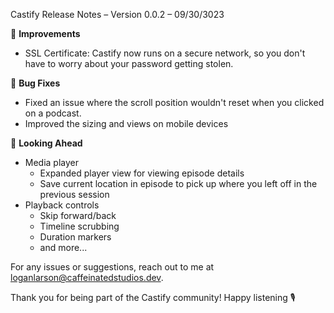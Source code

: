 Castify Release Notes – Version 0.0.2 – 09/30/3023

🔧 **Improvements**

- SSL Certificate: Castify now runs on a secure network, so you don't have to worry about your password getting stolen.

🐛 **Bug Fixes**

- Fixed an issue where the scroll position wouldn't reset when you clicked on a podcast.
- Improved the sizing and views on mobile devices

👀 **Looking Ahead**

- Media player
    - Expanded player view for viewing episode details
    - Save current location in episode to pick up where you left off in the previous session
- Playback controls
    - Skip forward/back
    - Timeline scrubbing
    - Duration markers
    - and more...

For any issues or suggestions, reach out to me at loganlarson@caffeinatedstudios.dev.

Thank you for being part of the Castify community! Happy listening 🎙️